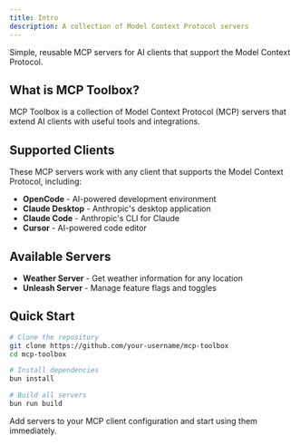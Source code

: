 ```yaml
---
title: Intro
description: A collection of Model Context Protocol servers
---
```


Simple, reusable MCP servers for AI clients that support the Model Context Protocol.

## What is MCP Toolbox?

MCP Toolbox is a collection of Model Context Protocol (MCP) servers that extend AI clients with useful tools and integrations.

## Supported Clients

These MCP servers work with any client that supports the Model Context Protocol, including:

- **OpenCode** - AI-powered development environment
- **Claude Desktop** - Anthropic's desktop application
- **Claude Code** - Anthropic's CLI for Claude
- **Cursor** - AI-powered code editor

## Available Servers

- **Weather Server** - Get weather information for any location
- **Unleash Server** - Manage feature flags and toggles

## Quick Start

```bash
# Clone the repository
git clone https://github.com/your-username/mcp-toolbox
cd mcp-toolbox

# Install dependencies
bun install

# Build all servers
bun run build
```

Add servers to your MCP client configuration and start using them immediately.
